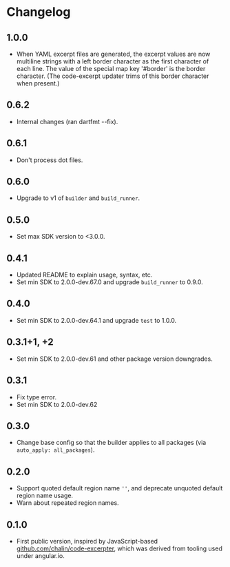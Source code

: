# Changelog

## 1.0.0

- When YAML excerpt files are generated, the excerpt values
  are now multiline strings with a left border character as
  the first character of each line. The value of the special
  map key '#border' is the border character. (The code-excerpt
  updater trims of this border character when present.)

## 0.6.2

- Internal changes (ran dartfmt --fix).

## 0.6.1

- Don't process dot files.

## 0.6.0

- Upgrade to v1 of `builder` and `build_runner`.

## 0.5.0

- Set max SDK version to <3.0.0.

## 0.4.1

- Updated README to explain usage, syntax, etc.
- Set min SDK to 2.0.0-dev.67.0 and upgrade `build_runner` to 0.9.0.

## 0.4.0

- Set min SDK to 2.0.0-dev.64.1 and upgrade `test` to 1.0.0.

## 0.3.1+1, +2

- Set min SDK to 2.0.0-dev.61 and other package version downgrades.

## 0.3.1

- Fix type error.
- Set min SDK to 2.0.0-dev.62

## 0.3.0

- Change base config so that the builder applies to all packages
  (via `auto_apply: all_packages`).

## 0.2.0

- Support quoted default region name `''`, and deprecate
  unquoted default region name usage.
- Warn about repeated region names.

## 0.1.0

- First public version, inspired by JavaScript-based
  [github.com/chalin/code-excerpter](https://github.com/chalin/code-excerpter),
  which was derived from tooling used under angular.io.

